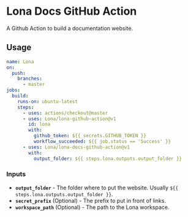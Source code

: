 # Lona Docs GitHub Action

A Github Action to build a documentation website.

## Usage

```yaml
name: Lona
on:
  push:
    branches:
      - master
jobs:
  build:
    runs-on: ubuntu-latest
    steps:
      - uses: actions/checkout@master
      - uses: Lona/lona-github-action@v1
        id: lona
        with:
          github_token: ${{ secrets.GITHUB_TOKEN }}
          workflow_succeeded: ${{ job.status == 'Success' }}
      - uses: Lona/lona-docs-github-action@v1
        with:
          output_folder: ${{ steps.lona.outputs.output_folder }}
```

### Inputs

- **`output_folder`** - The folder where to put the website. Usually `${{ steps.lona.outputs.output_folder }}`.
- **`secret_prefix`** (Optional) - The prefix to put in front of links.
- **`workspace_path`** (Optional) - The path to the Lona workspace.
